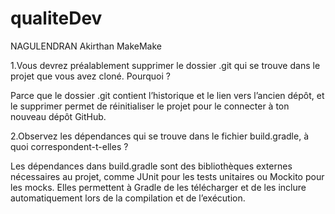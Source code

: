 # qualiteDev

NAGULENDRAN Akirthan MakeMake

1.Vous devrez préalablement supprimer le dossier .git qui se trouve dans le projet que vous avez cloné. Pourquoi ?

Parce que le dossier .git contient l’historique et le lien vers l’ancien dépôt, et le supprimer permet de réinitialiser le projet pour le connecter à ton nouveau dépôt GitHub.

2.Observez les dépendances qui se trouve dans le fichier build.gradle, à quoi correspondent-t-elles ?

Les dépendances dans build.gradle sont des bibliothèques externes nécessaires au projet, comme JUnit pour les tests unitaires ou Mockito pour les mocks. Elles permettent à Gradle de les télécharger et de les inclure automatiquement lors de la compilation et de l’exécution.
